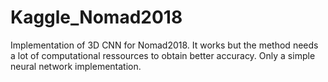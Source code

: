 # Kaggle_Nomad2018


Implementation of 3D CNN for Nomad2018.
It works but the method needs a lot of computational ressources to obtain better accuracy. Only a simple neural network implementation. 
